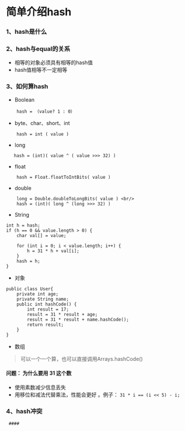 
 # 简单介绍hash
 ### 1、hash是什么
 ### 2、hash与equal的关系
  - 相等的对象必须具有相等的hash值
  - hash值相等不一定相等
 ### 3、如何算hash
  -  Boolean  
  ```
      hash = （value? 1 : 0）
  ```
  -  byte、char、short、int  
  ```
      hash = int ( value )
  ```
  -  long 
  ```
     hash = (int)( value ^ ( value >>> 32) )
  ```
  -  float 
  ```
      hash = Float.floatToIntBits( value )
  ```
  -  double 
  ```    
      long = Double.doubleToLongBits( value ) <br/>
      hash = (int)( long ^ (long >>> 32) )
  ```
  -  String 
  ```
  int h = hash;
  if (h == 0 && value.length > 0) {
      char val[] = value;
  
      for (int i = 0; i < value.length; i++) {
          h = 31 * h + val[i];
      }
      hash = h;
  }
 ```
 - 对象
 ```
 public class User{
     private int age;
     private String name;
     public int hashCode() {
         int result = 17;
         result = 31 * result + age;
         result = 31 * result + name.hashCode();
         return result;
     }
 }
 ```
 - 数组
 >  可以一个一个算，也可以直接调用Arrays.hashCode()
 #### 问题： 为什么要用 31 这个数
 - 使用素数减少信息丢失
 - 用移位和减法代替乘法，性能会更好 。例子： ``` 31 * i == (i << 5) - i; ```
 ### 4、hash冲突
     ####